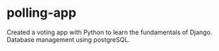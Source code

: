 # polling-app
Created a voting app with Python to learn the fundamentals of Django. Database management using postgreSQL.
